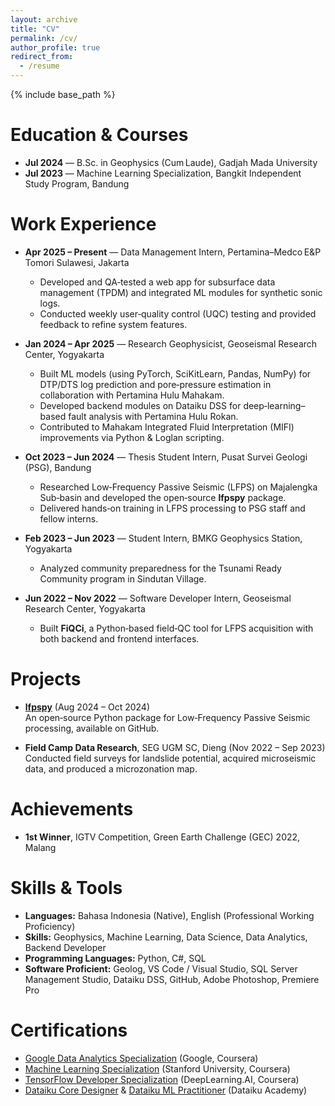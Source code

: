 ```yaml
---
layout: archive
title: "CV"
permalink: /cv/
author_profile: true
redirect_from:
  - /resume
---
```


{% include base_path %}

Education & Courses
======
* **Jul 2024** — B.Sc. in Geophysics (Cum Laude), Gadjah Mada University
* **Jul 2023** — Machine Learning Specialization, Bangkit Independent Study Program, Bandung

Work Experience
======
* **Apr 2025 – Present** — Data Management Intern, Pertamina–Medco E&P Tomori Sulawesi, Jakarta  
  * Developed and QA‑tested a web app for subsurface data management (TPDM) and integrated ML modules for synthetic sonic logs.  
  * Conducted weekly user‑quality control (UQC) testing and provided feedback to refine system features.

* **Jan 2024 – Apr 2025** — Research Geophysicist, Geoseismal Research Center, Yogyakarta  
  * Built ML models (using PyTorch, SciKitLearn, Pandas, NumPy) for DTP/DTS log prediction and pore‑pressure estimation in collaboration with Pertamina Hulu Mahakam. 
  * Developed backend modules on Dataiku DSS for deep‑learning–based fault analysis with Pertamina Hulu Rokan.
  * Contributed to Mahakam Integrated Fluid Interpretation (MIFI) improvements via Python & Loglan scripting.

* **Oct 2023 – Jun 2024** — Thesis Student Intern, Pusat Survei Geologi (PSG), Bandung  
  * Researched Low‑Frequency Passive Seismic (LFPS) on Majalengka Sub‑basin and developed the open‑source **lfpspy** package.  
  * Delivered hands‑on training in LFPS processing to PSG staff and fellow interns.

* **Feb 2023 – Jun 2023** — Student Intern, BMKG Geophysics Station, Yogyakarta  
  * Analyzed community preparedness for the Tsunami Ready Community program in Sindutan Village.

* **Jun 2022 – Nov 2022** — Software Developer Intern, Geoseismal Research Center, Yogyakarta  
  * Built **FiQCi**, a Python‑based field‑QC tool for LFPS acquisition with both backend and frontend interfaces.

Projects
======
* [**lfpspy**](https://github.com/ichsanhibatullah/lfpspy) (Aug 2024 – Oct 2024)  
  An open‑source Python package for Low‑Frequency Passive Seismic processing, available on GitHub.

* **Field Camp Data Research**, SEG UGM SC, Dieng (Nov 2022 – Sep 2023)  
  Conducted field surveys for landslide potential, acquired microseismic data, and produced a microzonation map.

Achievements
======
* **1st Winner**, IGTV Competition, Green Earth Challenge (GEC) 2022, Malang

Skills & Tools
======
* **Languages:** Bahasa Indonesia (Native), English (Professional Working Proficiency)
* **Skills:** Geophysics, Machine Learning, Data Science, Data Analytics, Backend Developer
* **Programming Languages:** Python, C#, SQL
* **Software Proficient:** Geolog, VS Code / Visual Studio, SQL Server Management Studio, Dataiku DSS, GitHub, Adobe Photoshop, Premiere Pro  

Certifications
======
* [Google Data Analytics Specialization](https://www.coursera.org/account/accomplishments/specialization/certificate/F3P6WSZCZPPB) (Google, Coursera)  
* [Machine Learning Specialization](https://www.coursera.org/account/accomplishments/specialization/certificate/CGJBA99TDNQA) (Stanford University, Coursera)  
* [TensorFlow Developer Specialization](https://www.coursera.org/account/accomplishments/specialization/certificate/4PM4WTZ45FSQ) (DeepLearning.AI, Coursera)  
* [Dataiku Core Designer](https://verify.skilljar.com/c/qnez3ywifu9p) & [Dataiku ML Practitioner](https://verify.skilljar.com/c/yqmgnt4va74y) (Dataiku Academy)

<!-- Publications
======
  <ul>{% for post in site.publications reversed %}
    {% include archive-single-cv.html %}
  {% endfor %}</ul>
  
Talks
======
  <ul>{% for post in site.talks reversed %}
    {% include archive-single-talk-cv.html  %}
  {% endfor %}</ul>
  
Teaching
======
  <ul>{% for post in site.teaching reversed %}
    {% include archive-single-cv.html %}
  {% endfor %}</ul> -->

